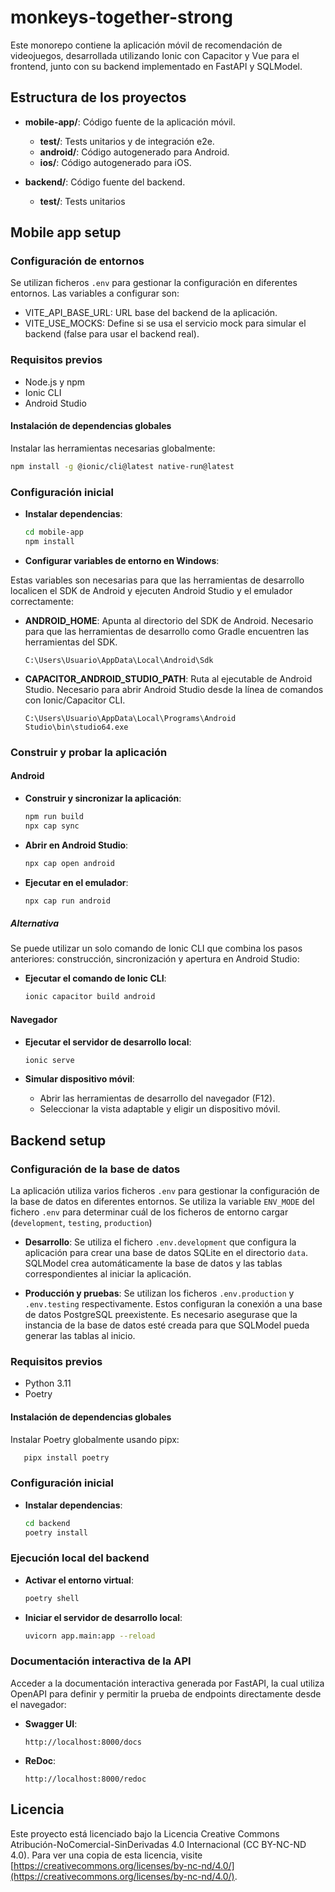# monkeys-together-strong
Este monorepo contiene la aplicación móvil de recomendación de videojuegos, desarrollada utilizando Ionic con Capacitor y Vue para el frontend, junto con su backend implementado en FastAPI y SQLModel.


## Estructura de los proyectos
- **mobile-app/**: Código fuente de la aplicación móvil.
  - **test/**: Tests unitarios y de integración e2e.
  - **android/**: Código autogenerado para Android.
  - **ios/**: Código autogenerado para iOS.

- **backend/**: Código fuente del backend.
  - **test/**: Tests unitarios


## Mobile app setup
### Configuración de entornos
Se utilizan ficheros `.env` para gestionar la configuración en diferentes entornos. Las variables a configurar son:

- VITE_API_BASE_URL: URL base del backend de la aplicación.
- VITE_USE_MOCKS: Define si se usa el servicio mock para simular el backend (false para usar el backend real).

### Requisitos previos
- Node.js y npm
- Ionic CLI
- Android Studio

#### Instalación de dependencias globales
Instalar las herramientas necesarias globalmente:

```sh
npm install -g @ionic/cli@latest native-run@latest
```

### Configuración inicial
- **Instalar dependencias**:
   ```sh
   cd mobile-app
   npm install
   ```

- **Configurar variables de entorno en Windows**: 

Estas variables son necesarias para que las herramientas de desarrollo localicen el SDK de Android y ejecuten Android Studio y el emulador correctamente:

   - **ANDROID_HOME**: Apunta al directorio del SDK de Android. Necesario para que las herramientas de desarrollo como Gradle encuentren las herramientas del SDK.
     ```
     C:\Users\Usuario\AppData\Local\Android\Sdk
     ```
   - **CAPACITOR_ANDROID_STUDIO_PATH**: Ruta al ejecutable de Android Studio. Necesario para abrir Android Studio desde la línea de comandos con Ionic/Capacitor CLI.
     ```
     C:\Users\Usuario\AppData\Local\Programs\Android Studio\bin\studio64.exe
     ```

### Construir y probar la aplicación
#### Android
- **Construir y sincronizar la aplicación**:
   ```sh
   npm run build
   npx cap sync
   ```

- **Abrir en Android Studio**:
   ```sh
   npx cap open android
   ```

- **Ejecutar en el emulador**:
   ```sh
   npx cap run android
   ```
##### Alternativa
Se puede utilizar un solo comando de Ionic CLI que combina los pasos anteriores: construcción, sincronización y apertura en Android Studio:

- **Ejecutar el comando de Ionic CLI**:
   ```sh
   ionic capacitor build android
   ```

#### Navegador
- **Ejecutar el servidor de desarrollo local**:
   ```sh
   ionic serve
   ```

- **Simular dispositivo móvil**:
   - Abrir las herramientas de desarrollo del navegador (F12).
   - Seleccionar la vista adaptable y eligir un dispositivo móvil.



## Backend setup
### Configuración de la base de datos
La aplicación utiliza varios ficheros `.env` para gestionar la configuración de la base de datos en diferentes entornos. Se utiliza la variable `ENV_MODE` del fichero `.env` para determinar cuál de los ficheros de entorno cargar (`development`, `testing`, `production`)

- **Desarrollo**:
Se utiliza el fichero `.env.development` que configura la aplicación para crear una base de datos SQLite en el directorio `data`. SQLModel crea automáticamente la base de datos y las tablas correspondientes al iniciar la aplicación.

- **Producción y pruebas**:
Se utilizan los ficheros  `.env.production` y `.env.testing` respectivamente. Estos configuran la conexión a una base de datos PostgreSQL preexistente. Es necesario asegurase que la instancia de la base de datos esté creada para que SQLModel pueda generar las tablas al inicio.


### Requisitos previos
- Python 3.11
- Poetry

#### Instalación de dependencias globales
Instalar Poetry globalmente usando pipx:

```sh
   pipx install poetry
```
### Configuración inicial
- **Instalar dependencias**:
   ```sh
   cd backend
   poetry install
   ```
### Ejecución local del backend
- **Activar el entorno virtual**:
   ```sh
   poetry shell
   ```
- **Iniciar el servidor de desarrollo local**:
   ```sh
   uvicorn app.main:app --reload
   ```

### Documentación interactiva de la API
Acceder a la documentación interactiva generada por FastAPI, la cual utiliza OpenAPI para definir y permitir la prueba de endpoints directamente desde el navegador:

- **Swagger UI**:
   ```
   http://localhost:8000/docs
   ```

- **ReDoc**:
   ```
   http://localhost:8000/redoc
   ```

## Licencia
Este proyecto está licenciado bajo la Licencia Creative Commons Atribución-NoComercial-SinDerivadas 4.0 Internacional (CC BY-NC-ND 4.0). Para ver una copia de esta licencia, visite [https://creativecommons.org/licenses/by-nc-nd/4.0/](https://creativecommons.org/licenses/by-nc-nd/4.0/).